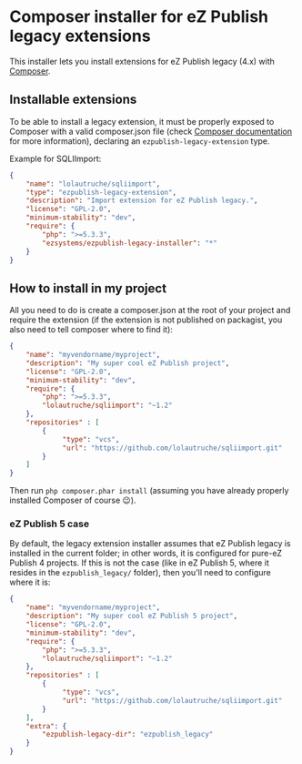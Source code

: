 # Composer installer for eZ Publish legacy extensions

This installer lets you install extensions for eZ Publish legacy (4.x) with [Composer](http://getcomposer.org).

## Installable extensions
To be able to install a legacy extension, it must be properly exposed to Composer with a valid composer.json file
(check [Composer documentation](http://getcomposer.org/doc/) for more information), declaring an `ezpublish-legacy-extension` type.

Example for SQLIImport:

```json
{
    "name": "lolautruche/sqliimport",
    "type": "ezpublish-legacy-extension",
    "description": "Import extension for eZ Publish legacy.",
    "license": "GPL-2.0",
    "minimum-stability": "dev",
    "require": {
        "php": ">=5.3.3",
        "ezsystems/ezpublish-legacy-installer": "*"
    }
}
```

## How to install in my project
All you need to do is create a composer.json at the root of your project and require the extension
(if the extension is not published on packagist, you also need to tell composer where to find it):

```json
{
    "name": "myvendorname/myproject",
    "description": "My super cool eZ Publish project",
    "license": "GPL-2.0",
    "minimum-stability": "dev",
    "require": {
        "php": ">=5.3.3",
        "lolautruche/sqliimport": "~1.2"
    },
    "repositories" : [
        {
             "type": "vcs",
             "url": "https://github.com/lolautruche/sqliimport.git"
        }
    ]
}
```

Then run `php composer.phar install` (assuming you have already properly installed Composer of course :wink:).

### eZ Publish 5 case
By default, the legacy extension installer assumes that eZ Publish legacy is installed in the current folder; in other
words, it is configured for pure-eZ Publish 4 projects.
If this is not the case (like in eZ Publish 5, where it resides in the `ezpublish_legacy/` folder), then you'll need to configure where it is:

```json
{
    "name": "myvendorname/myproject",
    "description": "My super cool eZ Publish 5 project",
    "license": "GPL-2.0",
    "minimum-stability": "dev",
    "require": {
        "php": ">=5.3.3",
        "lolautruche/sqliimport": "~1.2"
    },
    "repositories" : [
        {
             "type": "vcs",
             "url": "https://github.com/lolautruche/sqliimport.git"
        }
    ],
    "extra": {
        "ezpublish-legacy-dir": "ezpublish_legacy"
    }
}
```
